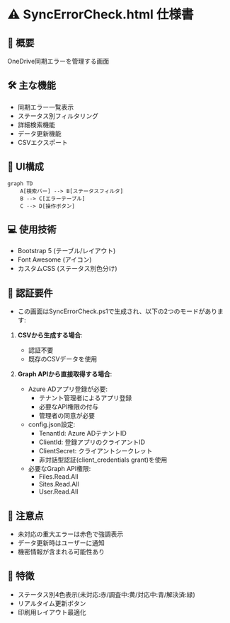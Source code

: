 # ⚠️ SyncErrorCheck.html 仕様書

## 🌟 概要
OneDrive同期エラーを管理する画面

## 🛠️ 主な機能
- 同期エラー一覧表示
- ステータス別フィルタリング
- 詳細検索機能
- データ更新機能
- CSVエクスポート

## 🎨 UI構成
```mermaid
graph TD
    A[検索バー] --> B[ステータスフィルタ]
    B --> C[エラーテーブル]
    C --> D[操作ボタン]
```

## 💻 使用技術
- Bootstrap 5 (テーブル/レイアウト)
- Font Awesome (アイコン)
- カスタムCSS (ステータス別色分け)

## 🔐 認証要件
- この画面はSyncErrorCheck.ps1で生成され、以下の2つのモードがあります:

1. **CSVから生成する場合**:
   - 認証不要
   - 既存のCSVデータを使用

2. **Graph APIから直接取得する場合**:
   - Azure ADアプリ登録が必要:
     - テナント管理者によるアプリ登録
     - 必要なAPI権限の付与
     - 管理者の同意が必要
   - config.json設定:
     - TenantId: Azure ADテナントID
     - ClientId: 登録アプリのクライアントID
     - ClientSecret: クライアントシークレット
     - 非対話型認証(client_credentials grant)を使用
   - 必要なGraph API権限:
     - Files.Read.All
     - Sites.Read.All
     - User.Read.All

## 🚨 注意点
- 未対応の重大エラーは赤色で強調表示
- データ更新時はユーザーに通知
- 機密情報が含まれる可能性あり

## 🎯 特徴
- ステータス別4色表示(未対応:赤/調査中:黄/対応中:青/解決済:緑)
- リアルタイム更新ボタン
- 印刷用レイアウト最適化
